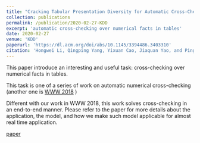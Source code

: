 ```yaml
---
title: "Cracking Tabular Presentation Diversity for Automatic Cross-Checking over Numerical Facts"
collection: publications
permalink: /publication/2020-02-27-KDD
excerpt: 'automatic cross-checking over numerical facts in tables'
date: 2020-02-27
venue: 'KDD'
paperurl: 'https://dl.acm.org/doi/abs/10.1145/3394486.3403310'
citation: 'Hongwei Li, Qingping Yang, Yixuan Cao, Jiaquan Yao, and Ping Luo. 2020. Cracking Tabular Presentation Diversity for Automatic Cross-Checking over Numerical Facts, In KDD.'
---
```

This paper introduce an interesting and useful task: cross-checking over numerical facts in tables.

This task is one of a series of work on automatic numerical cross-checking (another one is [WWW 2018](https://yixuancao.github.io/publication/2018-05-15-WWW-formula-extraction) )

Different with our work in WWW 2018, this work solves cross-checking in an end-to-end manner. Please refer to the paper for more details about the application, the model, and how we make such model applicable for almost real time application.

[paper](https://dl.acm.org/doi/abs/10.1145/3394486.3403310)
